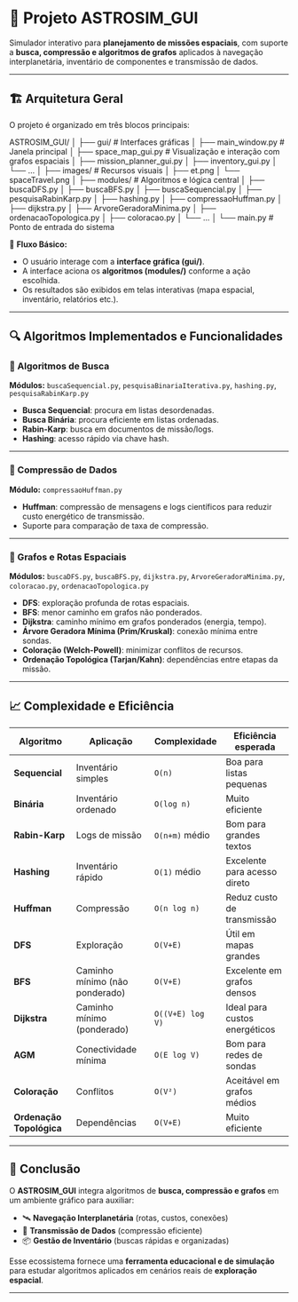 # 🚀 Projeto ASTROSIM_GUI  

Simulador interativo para **planejamento de missões espaciais**, com suporte a **busca, compressão e algoritmos de grafos** aplicados à navegação interplanetária, inventário de componentes e transmissão de dados.

---

## 🏗️ Arquitetura Geral

O projeto é organizado em três blocos principais:

ASTROSIM_GUI/
│
├── gui/ # Interfaces gráficas
│ ├── main_window.py # Janela principal
│ ├── space_map_gui.py # Visualização e interação com grafos espaciais
│ ├── mission_planner_gui.py
│ ├── inventory_gui.py
│ └── ...
│
├── images/ # Recursos visuais
│ ├── et.png
│ └── spaceTravel.png
│
├── modules/ # Algoritmos e lógica central
│ ├── buscaDFS.py
│ ├── buscaBFS.py
│ ├── buscaSequencial.py
│ ├── pesquisaRabinKarp.py
│ ├── hashing.py
│ ├── compressaoHuffman.py
│ ├── dijkstra.py
│ ├── ArvoreGeradoraMinima.py
│ ├── ordenacaoTopologica.py
│ ├── coloracao.py
│ └── ...
│
└── main.py # Ponto de entrada do sistema


📌 **Fluxo Básico:**  
- O usuário interage com a **interface gráfica (gui/)**.  
- A interface aciona os **algoritmos (modules/)** conforme a ação escolhida.  
- Os resultados são exibidos em telas interativas (mapa espacial, inventário, relatórios etc.).

---

## 🔍 Algoritmos Implementados e Funcionalidades

### 🔎 Algoritmos de Busca
**Módulos:** `buscaSequencial.py`, `pesquisaBinariaIterativa.py`, `hashing.py`, `pesquisaRabinKarp.py`

- **Busca Sequencial**: procura em listas desordenadas.  
- **Busca Binária**: procura eficiente em listas ordenadas.  
- **Rabin-Karp**: busca em documentos de missão/logs.  
- **Hashing**: acesso rápido via chave hash.  

---

### 📡 Compressão de Dados
**Módulo:** `compressaoHuffman.py`

- **Huffman**: compressão de mensagens e logs científicos para reduzir custo energético de transmissão.  
- Suporte para comparação de taxa de compressão.  

---

### 🌌 Grafos e Rotas Espaciais
**Módulos:** `buscaDFS.py`, `buscaBFS.py`, `dijkstra.py`, `ArvoreGeradoraMinima.py`, `coloracao.py`, `ordenacaoTopologica.py`

- **DFS**: exploração profunda de rotas espaciais.  
- **BFS**: menor caminho em grafos não ponderados.  
- **Dijkstra**: caminho mínimo em grafos ponderados (energia, tempo).  
- **Árvore Geradora Mínima (Prim/Kruskal)**: conexão mínima entre sondas.  
- **Coloração (Welch-Powell)**: minimizar conflitos de recursos.  
- **Ordenação Topológica (Tarjan/Kahn)**: dependências entre etapas da missão.  

---

## 📈 Complexidade e Eficiência

| Algoritmo        | Aplicação                      | Complexidade     | Eficiência esperada           |
|------------------|--------------------------------|------------------|-------------------------------|
| **Sequencial**   | Inventário simples             | `O(n)`           | Boa para listas pequenas      |
| **Binária**      | Inventário ordenado            | `O(log n)`       | Muito eficiente               |
| **Rabin-Karp**   | Logs de missão                 | `O(n+m)` médio   | Bom para grandes textos       |
| **Hashing**      | Inventário rápido              | `O(1)` médio     | Excelente para acesso direto  |
| **Huffman**      | Compressão                     | `O(n log n)`     | Reduz custo de transmissão    |
| **DFS**          | Exploração                     | `O(V+E)`         | Útil em mapas grandes         |
| **BFS**          | Caminho mínimo (não ponderado) | `O(V+E)`         | Excelente em grafos densos    |
| **Dijkstra**     | Caminho mínimo (ponderado)     | `O((V+E) log V)` | Ideal para custos energéticos |
| **AGM**          | Conectividade mínima           | `O(E log V)`     | Bom para redes de sondas      |
| **Coloração**    | Conflitos                      | `O(V²)`          | Aceitável em grafos médios    |
| **Ordenação Topológica**                          | Dependências     | `O(V+E)` | Muito eficiente    |

---

## 🎯 Conclusão

O **ASTROSIM_GUI** integra algoritmos de **busca, compressão e grafos** em um ambiente gráfico para auxiliar:  

- 🛰️ **Navegação Interplanetária** (rotas, custos, conexões)  
- 📡 **Transmissão de Dados** (compressão eficiente)  
- 📦 **Gestão de Inventário** (buscas rápidas e organizadas)  

Esse ecossistema fornece uma **ferramenta educacional e de simulação** para estudar algoritmos aplicados em cenários reais de **exploração espacial**.

---
